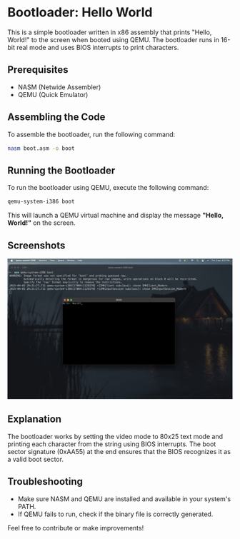 # Bootloader: Hello World

This is a simple bootloader written in x86 assembly that prints "Hello, World!" to the screen when booted using QEMU. The bootloader runs in 16-bit real mode and uses BIOS interrupts to print characters.

## Prerequisites
- NASM (Netwide Assembler)
- QEMU (Quick Emulator)

## Assembling the Code
To assemble the bootloader, run the following command:

```bash
nasm boot.asm -o boot
```

## Running the Bootloader
To run the bootloader using QEMU, execute the following command:

```bash
qemu-system-i386 boot
```

This will launch a QEMU virtual machine and display the message **"Hello, World!"** on the screen.

## Screenshots

![Bootloader Screenshot](screenshot.png)

## Explanation
The bootloader works by setting the video mode to 80x25 text mode and printing each character from the string using BIOS interrupts. The boot sector signature (0xAA55) at the end ensures that the BIOS recognizes it as a valid boot sector.

## Troubleshooting
- Make sure NASM and QEMU are installed and available in your system's PATH.
- If QEMU fails to run, check if the binary file is correctly generated.

Feel free to contribute or make improvements!

